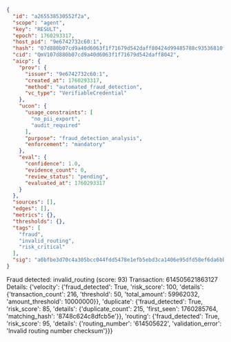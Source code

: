 ```json
{
  "id": "a265538530552f2a",
  "scope": "agent",
  "key": "RESULT",
  "epoch": 1760293317,
  "host_pid": "9e6742732c60:1",
  "hash": "07d880b07cd9a40d6063f1f71679d542daff80424d99485788c93536810f4fb2",
  "cid": "QmV107d880b07cd9a40d6063f1f71679d542daff8042",
  "aicp": {
    "prov": {
      "issuer": "9e6742732c60:1",
      "created_at": 1760293317,
      "method": "automated_fraud_detection",
      "vc_type": "VerifiableCredential"
    },
    "ucon": {
      "usage_constraints": [
        "no_pii_export",
        "audit_required"
      ],
      "purpose": "fraud_detection_analysis",
      "enforcement": "mandatory"
    },
    "eval": {
      "confidence": 1.0,
      "evidence_count": 0,
      "review_status": "pending",
      "evaluated_at": 1760293317
    }
  },
  "sources": [],
  "edges": [],
  "metrics": {},
  "thresholds": {},
  "tags": [
    "fraud",
    "invalid_routing",
    "risk_critical"
  ],
  "sig": "a0bfbe3d70c4a305bcc044fdd5478e1efb5ebd3ca1406e95dfd58ef6da6bb8ba"
}
```

Fraud detected: invalid_routing (score: 93)
Transaction: 614505621863127
Details: {'velocity': {'fraud_detected': True, 'risk_score': 100, 'details': {'transaction_count': 216, 'threshold': 50, 'total_amount': 59962032, 'amount_threshold': 10000000}}, 'duplicate': {'fraud_detected': True, 'risk_score': 85, 'details': {'duplicate_count': 215, 'first_seen': 1760285764, 'matching_hash': '8748c624c8dfcb5e'}}, 'routing': {'fraud_detected': True, 'risk_score': 95, 'details': {'routing_number': '614505622', 'validation_error': 'Invalid routing number checksum'}}}